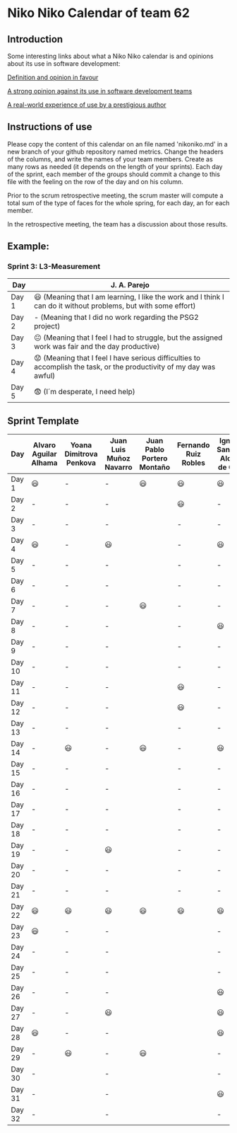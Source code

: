 # Niko Niko Calendar of team 62
## Introduction
Some interesting links about what a Niko Niko calendar is and opinions about its use in software development:

[Definition and opinion in favour](https://blog.teammood.com/2018/07/24/evaluating-your-teams-health-with-the-niko-niko-calendar.html?utm_source=google&utm_medium=cpc&utm_campaign=blog-niko-niko&utm_content=niko-niko&utm_term=niko%20niko%20calendar&gclid=Cj0KCQjwsYb0BRCOARIsAHbLPhGYfc7zpSwEDx8KE3VjlsTyy1M1F8O8lxyOPWQTpjf71RjXeD5rgWsaAmEhEALw_wcB)

[A strong opinion against its use in software development teams](https://www.tinypulse.com/blog/sk-niko-niko-calendar-workplace-morale)

[A real-world experience of use by a prestigious author](https://www.javiergarzas.com/2015/05/calendarios-niko-niko.html)
## Instructions of use
Please copy the content of this calendar on an file named 'nikoniko.md' in a new branch of your github repository named metrics.
Change the headers of the columns, and write the names of your team members.
Create as many rows as needed (it depends on the length of your sprints).
Each day of the sprint, each member of the groups should commit a change to this file with the feeling on the row of the day and on his column. 

Prior to the scrum retrospective meeting, the scrum master will compute a total sum of the type of faces for the whole spring, for each day, an for each member.

In the retrospective meeting, the team has a discussion about those results.

## Example:

### Sprint 3: L3-Measurement 

| Day           | J. A. Parejo  |
| ------------- | ------------- |
| Day 1         |    :smiley: (Meaning that I am learning, I like the work and I think I can do it without problems, but with some effort) |
| Day 2         |    - (Meaning that I did no work regarding the PSG2 project)           |
| Day 3         |    :neutral_face:  (Meaning that I feel I had to struggle, but the assigned work was fair and the day productive)          |:fearful:
| Day 4         |    :worried: (Meaning that I feel I have serious difficulties to accomplish the task, or the productivity of my day was awful)           |
| Day 5         |    :fearful:   (I´m desperate, I need help)        |


## Sprint Template

| Day           | Alvaro Aguilar Alhama    | Yoana Dimitrova Penkova     | Juan Luis Muñoz Navarro     | Juan Pablo Portero Montaño    | Fernando Ruiz Robles     | Ignacio Sanabria Alonso de Caso     |
| ------------- | ------------- | -------------  | -------------  | -------------  | -------------  | -------------  |
| Day 1         |    :smiley:   |-               |-               | :smiley:       |:smiley:        |:smiley:        |
| Day 2         |    -          |-               |-               |                |:smiley:        |-               |
| Day 3         |    -          |-               |-               |                |-               |-               |
| Day 4         |     :smiley:  |-               |:smiley:        |                |-               |:smiley:        |
| Day 5         |       -       |-               |-               |                |-               |-               |
| Day 6         |       -       |-               |-               |                |-               |-               |
| Day 7         |       -       |-               |-               | :smiley:       |-               |-               |
| Day 8         |       -       |-               |-               |                |-               |:smiley:        |
| Day 9         |       -       |-               |-               |                |-               |-               |
| Day 10        |       -       |-               |-               |                |-               |-               |
| Day 11        |       -       |-               |-               |                |:smiley:        |-               |
| Day 12        |       -       |-               |-               |                |:smiley:        |-               |
| Day 13        |       -       |-               |-               |                |-               |-               |
| Day 14        |       -       |:smiley:        |-               | :smiley:       |-               |:smiley:        |
| Day 15        |       -       |-               |-               |                |-               |-               |
| Day 16        |       -       |-               |-               |                |-               |-               |
| Day 17        |       -       |-               |-               |                |-               |-               |
| Day 18        |       -       |-               |-               |                |-               |-               |
| Day 19        |       -       |-               |:smiley:        |                |-               |-               |
| Day 20        |       -       |-               |-               |                |-               |-               |
| Day 21        |       -       |-               |-               |                |-               |-               |
| Day 22        |:smiley:       |:smiley:        |:smiley:        |:smiley:        |:smiley:        |:smiley:        |
| Day 23        |     :smiley:  |-               |-               |                |                |-               |
| Day 24        |        -      |-               |-               |                |                |-               |
| Day 25        |        -      |-               |-               |                |                |-               |
| Day 26        |        -      |-               |-               |                |                |:smiley:        |
| Day 27        |        -      |-               |:smiley:        |                |                |:smiley:        |
| Day 28        |     :smiley:  |-               |-               |                |                |:smiley:        |
| Day 29        |        -      |:smiley:        |-               |:smiley:        |                |-               |
| Day 30        |        -      |                |-               |                |                |-               |
| Day 31        |        -      |                |-               |                |                |:smiley:        |
| Day 32        |        -      |                |-               |                |                |-               |
